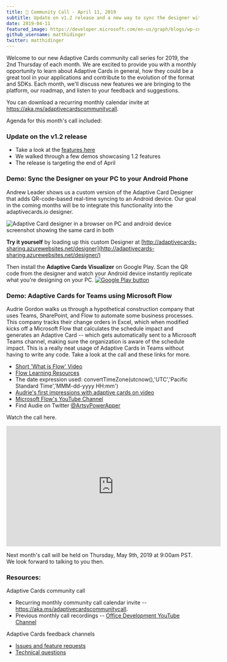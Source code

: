 ```yaml
---
title: 📣 Community Call - April 11, 2019
subtitle: Update on v1.2 release and a new way to sync the designer with an Android device
date: 2019-04-11
featured_image: https://developer.microsoft.com/en-us/graph/blogs/wp-content/uploads/2019/04/image-1.jpg
github_username: matthidinger
twitter: matthidinger
---
```


Welcome to our new Adaptive Cards community call series for 2019, the 2nd Thursday of each month. We are excited to provide you with a monthly opportunity to learn about Adaptive Cards in general, how they could be a great tool in your applications and contribute to the evolution of the format and SDKs. Each month, we'll discuss new features we are bringing to the platform, our roadmap, and listen to your feedback and suggestions.

You can download a recurring monthly calendar invite at <https://aka.ms/adaptivecardscommunitycall>.

Agenda for this month's call included:

### Update on the v1.2 release

-   Take a look at the [features here](https://github.com/Microsoft/AdaptiveCards/issues/2444)
-   We walked through a few demos showcasing 1.2 features
-   The release is targeting the end of April

### Demo: Sync the Designer on your PC to your Android Phone

Andrew Leader shows us a custom version of the Adaptive Card Designer that adds QR-code-based real-time syncing to an Android device. Our goal in the coming months will be to integrate this functionality into the adaptivecards.io designer.

![Adaptive Card designer in a browser on PC and android device screenshot showing the same card in both](https://developer.microsoft.com/en-us/graph/blogs/wp-content/uploads/2019/04/image-1.jpg)

**Try it yourself** by loading up this custom Designer at [http://adaptivecards-sharing.azurewebsites.net/designer](http://adaptivecards-sharing.azurewebsites.net/designer/)

Then install the **Adaptive Cards Visualizer** on Google Play. Scan the QR code from the designer and watch your Android device instantly replicate what you're designing on your PC.
[![Google Play button](https://developer.microsoft.com/en-us/graph/blogs/wp-content/uploads/2019/04/image-2-300x116.png)](https://play.google.com/store/apps/details?id=io.adaptivecards.adaptivecardsvisualizer_master)

### Demo: Adaptive Cards for Teams using Microsoft Flow

Audrie Gordon walks us through a hypothetical construction company that uses Teams, SharePoint, and Flow to automate some business processes. This company tracks their change orders in Excel, which when modified kicks off a Microsoft Flow that calculates the schedule impact and generates an Adaptive Card --<wbr> which gets automatically sent to a Microsoft Teams channel, making sure the organization is aware of the schedule impact. This is a really neat usage of Adaptive Cards in Teams without having to write any code. Take a look at the call and these links for more.

-   [Short 'What is Flow' Video](https://www.youtube.com/watch?v=uY0rjTjebZ4)
-   [Flow Learning Resources](https://flow.microsoft.com/blog/microsoft-flow-learning-resources-materials/)
-   The date expression used: convertTimeZone(utcnow(),'UTC','Pacific Standard Time','MMM-dd-yyyy HH:mm')
-   [Audrie's first impressions with adaptive cards on video](https://www.youtube.com/watch?v=8CKjcl_wAKQ)
-   [Microsoft Flow's YouTube Channel](https://www.youtube.com/channel/UCG98S4lL7nwlN8dxSF322bA)
-   Find Audie on Twitter [@ArtsyPowerApper](https://twitter.com/ArtsyPowerApper)

Watch the call here.

<iframe title="Video of the community call" width="560" height="315" src="https://www.youtube.com/embed/FSfSuGN2yVw" frameborder="0" allow="accelerometer; autoplay; encrypted-media; gyroscope; picture-in-picture" allowfullscreen></iframe>

Next month's call will be held on Thursday, May 9th, 2019 at 9:00am PST. We look forward to talking to you then.

### Resources:

Adaptive Cards community call

-   Recurring monthly community call calendar invite -- <https://aka.ms/adaptivecardscommunitycall>.
-   Previous monthly call recordings -- [Office Development YouTube Channel](https://na01.safelinks.protection.outlook.com/?url=https%3A%2F%2Fwww.youtube.com%2Fchannel%2FUCV_6HOhwxYLXAGd-JOqKPoQ&data=04%7C01%7Cv-chargr%40microsoft.com%7Cbaeead6e3a844690785d08d56d9e6864%7Cee3303d7fb734b0c8589bcd847f1c277%7C1%7C0%7C636535449508737676%7CUnknown%7CTWFpbGZsb3d8eyJWIjoiMC4wLjAwMDAiLCJQIjoiV2luMzIiLCJBTiI6Ik1haWwifQ%3D%3D%7C-2&sdata=emAMNFO82YoWjc2hnXShDlBPRR3jOPxAAfJLTKozgYk%3D&reserved=0)

Adaptive Cards feedback channels

-   [Issues and feature requests](https://github.com/Microsoft/AdaptiveCards/issues)
-   [Technical questions](https://stackoverflow.com/questions/tagged/adaptive-cards)